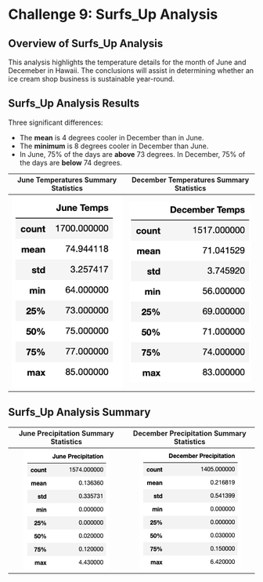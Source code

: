 # Challenge 9: Surfs_Up Analysis

## Overview of Surfs_Up Analysis
This analysis highlights the temperature details for the month of June and Decemeber in Hawaii. The conclusions will assist in determining whether an ice cream shop business is sustainable year-round. 
## Surfs_Up Analysis Results

Three significant differences:
- The <b>mean</b> is 4 degrees cooler in December than in June.
- The <b>minimum</b> is 8 degrees cooler in December than June.
- In June, 75% of the days are <b>above</b> 73 degrees. In December, 75% of the days are <b>below</b> 74 degrees. 

| June Temperatures Summary Statistics | December Temperatures Summary Statistics |
| :---: | :---: |
| ![](https://github.com/Hala-INTJ/Surfs_Up/blob/main/June%20Temps.png) | ![](https://github.com/Hala-INTJ/Surfs_Up/blob/main/December%20Temps.png) |
## Surfs_Up Analysis Summary


| June Precipitation Summary Statistics | December Precipitation Summary Statistics |
| :---: | :---: |
| ![](https://github.com/Hala-INTJ/Surfs_Up/blob/main/June%20Precipitation.png) | ![](https://github.com/Hala-INTJ/Surfs_Up/blob/main/Dec%20Precipitation.png) |